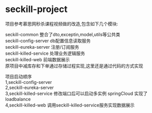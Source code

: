 # seckill-project

项目参考慕思网秒杀课程视频做的改造,包含如下几个模块:

seckill-common 整合了dto,exceptin,model,utils等公共类  
seckill-config-server db配置信息读取服务    
seckill-eureka-server 注册/订阅服务   
seckill-killed-service  处理业务逻辑服务    
seckill-killed-web      前端数据展示   
原项目中减库存和下单通过存储过程实现,这里还是通过代码的方式实现


项目启动顺序  
1,seckill-config-server  
2,seckill-eureka-server  
3,seckill-killed-service 修改端口后可以启动多实例 springCloud 实现了loadbalance    
4,seckill-killed-web 调用seckill-killed-service服务实现数据展示
